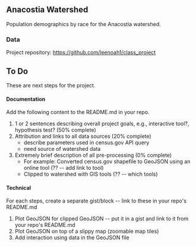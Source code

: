 ## Anacostia Watershed

Population demographics by race for the Anacostia watershed.

### Data

Project repository: https://github.com/leenoah1/class_project

## To Do

These are next steps for the project.

#### Documentation

Add the following content to the README.md in your repo.

1. 1 or 2 sentences describing overall project goals, e.g., interactive tool?, hypothesis test? (50% complete)
2. Attribution and links to all data sources (20% complete)
    * describe parameters used in census.gov API query
    * need source of watershed data
3. Extremely brief description of all pre-processing (0% complete)
    * For example: Converted census.gov shapefile to GeoJSON using an online tool (?? -- add link to tool)
    * Clipped to watershed with GIS tools (?? -- which tools)

#### Technical

For each steps, create a separate gist/block -- link to these in your repo's README.md

1. Plot GeoJSON for clipped GeoJSON -- put it in a gist and link to it from your repo's README.md
2. Plot GeoJSON on top of a slippy map (zoomable map tiles)
3. Add interaction using data in the GeoJSON file

